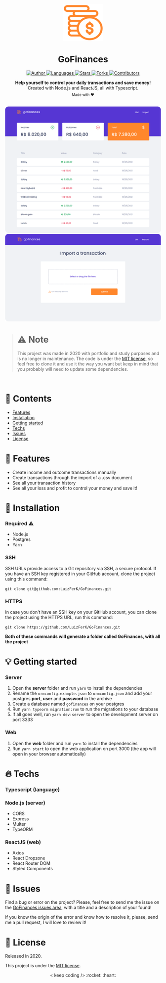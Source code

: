 <br />

<p align="center">
  <img alt="Logo" src="./.github/logo.png" width="130px" />
</p>

<h1 align="center" style="text-align: center;">GoFinances</h1>

<p align="center">
	<a href="https://github.com/LuizFerK">
		<img alt="Author" src="https://img.shields.io/badge/author-Luiz%20Fernando-8E54E9?style=flat" />
	</a>
	<a href="#">
		<img alt="Languages" src="https://img.shields.io/github/languages/count/LuizFerK/GoFinances?color=8E54E9&style=flat" />
	</a>
	<a href="hhttps://github.com/LuizFerK/GoFinances/stargazers">
		<img alt="Stars" src="https://img.shields.io/github/stars/LuizFerK/GoFinances?color=8E54E9&style=flat" />
	</a>
	<a href="https://github.com/LuizFerK/GoFinances/network/members">
		<img alt="Forks" src="https://img.shields.io/github/forks/LuizFerK/GoFinances?color=8E54E9&style=flat" />
	</a>
	<a href="https://github.com/LuizFerK/GoFinances/graphs/contributors">
		<img alt="Contributors" src="https://img.shields.io/github/contributors/LuizFerK/GoFinances?color=8E54E9&style=flat" />
	</a>
</p>

<p align="center">
	<b>Help yourself to control your daily transactions and save money!</b><br />
	<span>Created with Node.js and ReactJS, all with Typescript.</span><br />
	<sub>Made with ❤️</sub>
</p>

<br />

<img alt="Dashboard" src="./.github/dashboard.png" />
<img alt="Import" src="./.github/import.png" />

<br />

> # :warning: Note
> This project was made in 2020 with portfolio and study purposes and is no longer in maintenance. The code is under the [MIT license](https://github.com/LuizFerK/GoFinances/blob/master/LICENSE), so feel free to clone it and use it the way you want but keep in mind that you probably will need to update some dependencies.
<br />

# :pushpin: Contents

- [Features](#rocket-features)
- [Installation](#wrench-installation)
- [Getting started](#bulb-getting-started)
- [Techs](#fire-techs)
- [Issues](#bug-issues)
- [License](#book-license)

# :rocket: Features

- Create income and outcome transactions manually
- Create transactions through the import of a .csv document
- See all your transaction history
- See all your loss and profit to control your money and save it!

# :wrench: Installation

### Required :warning:
- Node.js
- Postgres
- Yarn

### SSH

SSH URLs provide access to a Git repository via SSH, a secure protocol. If you have an SSH key registered in your GitHub account, clone the project using this command:

```git clone git@github.com:LuizFerK/GoFinances.git```

### HTTPS

In case you don't have an SSH key on your GitHub account, you can clone the project using the HTTPS URL, run this command:

```git clone https://github.com/LuizFerK/GoFinances.git```

**Both of these commands will generate a folder called GoFinances, with all the project**

# :bulb: Getting started

### Server

1. Open the **server** folder and run ```yarn``` to install the dependencies
2. Rename the ```ormconfig.example.json``` to ```ormconfig.json``` and add your postgres **port**, **user** and **password** in the archive
3. Create a database named ```gofinances``` on your postgres
4. Run ```yarn typeorm migration:run``` to run the migrations to your database
5. If all goes well, run ```yarn dev:server``` to open the development server on port 3333

### Web

1. Open the **web** folder and run ```yarn``` to install the dependencies
2. Run ```yarn start``` to open the web application on port 3000 (the app will open in your browser automatically)

# :fire: Techs

### Typescript (language)

### Node.js (server)
- CORS
- Express
- Multer
- TypeORM

### ReactJS (web)
- Axios
- React Dropzone
- React Router DOM
- Styled Components

# :bug: Issues

Find a bug or error on the project? Please, feel free to send me the issue on the [GoFinances issues area](https://github.com/LuizFerK/GoFinances/issues), with a title and a description of your found!

If you know the origin of the error and know how to resolve it, please, send me a pull request, I will love to review it!

# :book: License

Released in 2020.

This project is under the [MIT license](https://github.com/LuizFerK/GoFinances/blob/master/LICENSE).

<p align="center">
	< keep coding /> :rocket: :heart:
</p>
